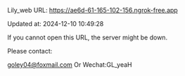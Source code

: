 Lily_web URL: https://ae6d-61-165-102-156.ngrok-free.app

Updated at: 2024-12-10 10:49:28

If you cannot open this URL, the server might be down.

Please contact: 

goley04@foxmail.com Or Wechat:GL_yeaH